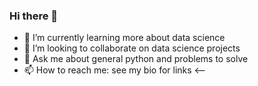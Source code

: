 ### Hi there 👋

- 🌱 I’m currently learning more about data science
- 👯 I’m looking to collaborate on data science projects
- 💬 Ask me about general python and problems to solve
- 📫 How to reach me: see my bio for links
<--
